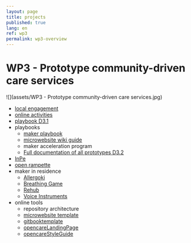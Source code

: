 ```yaml
---
layout: page
title: projects
published: true
lang: en
ref: wp3
permalink: wp3-overview
---
```


# WP3 - Prototype community-driven care services

![](assets/WP3 - Prototype community-driven care services.jpg)

- [local engagement](http://wemake.cc/opencare/)
- [online activities](http://wemake.cc/opencare/)
- [playbook D3.1](https://github.com/opencarecc/opencareProjectDeliverables/blob/master/WP3/D3.1_Co-design_guide.pdf)
- playbooks
  - [ maker playbook](http://makerplaybook.opencare.cc/)
  - [ microwebsite wiki guide](https://github.com/opencarecc/MicroWebsiteTemplate/wiki)
  - maker acceleration program
  - [ Full documentation of all prototypes D3.2](https://github.com/opencarecc/opencareProjectDeliverables/blob/master/WP3/D3.2_Full%20documentation%20of%20all%20prototypes.pdf)
- [InPe](http://inpe.opencare.cc/)
- [open rampette](http://rampette.opencare.cc/)
- maker in residence
  - [Allergoki](http://allergoki.opencare.cc/)
  - [Breathing Game](http://breathinggames.opencare.cc/)
  - [Rehub](http://rehub.opencare.cc/)
  - [Voice Instruments](http://voiceinstruments.opencare.cc/)
- online tools
  - repository architecture
  - [microwebsite template](https://github.com/opencarecc/MicroWebsiteTemplate)
  - [gitbooktemplate](https://github.com/WeMakecc/gitbook-template)
  - [opencareLandingPage](https://github.com/opencarecc/opencareLandingPage)
  - [opencareStyleGuide](https://github.com/opencarecc/opencareStyleGuide)

